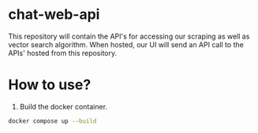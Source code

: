 # chat-web-api
This repository will contain the API's for accessing our scraping as well as vector search algorithm. When hosted, our UI will send an API call to the APIs' hosted from this repository.

# How to use?
1. Build the docker container.
```bash
docker compose up --build
```